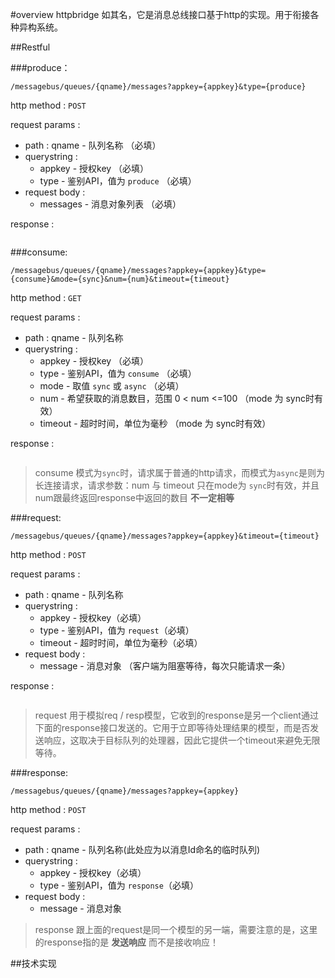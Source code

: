#overview
httpbridge 如其名，它是消息总线接口基于http的实现。用于衔接各种异构系统。

##Restful

###produce：

```
/messagebus/queues/{qname}/messages?appkey={appkey}&type={produce}
```

http method : `POST`

request params :

* path : qname - 队列名称 （必填）
* querystring : 
	* appkey - 授权key （必填）
	* type - 鉴别API，值为 `produce` （必填）
* request body : 
	* messages - 消息对象列表 （必填）
	
response :

```

```

###consume:

```
/messagebus/queues/{qname}/messages?appkey={appkey}&type={consume}&mode={sync}&num={num}&timeout={timeout}
```

http method : `GET`

request params : 

* path : qname - 队列名称
* querystring : 
	* appkey - 授权key （必填）
	* type - 鉴别API，值为 `consume` （必填）
	* mode - 取值 `sync` 或 `async` （必填）
	* num - 希望获取的消息数目，范围 0 < num <=100 （mode 为 sync时有效）
	* timeout - 超时时间，单位为毫秒 （mode 为 sync时有效）
	
response : 

```

```

> consume 模式为`sync`时，请求属于普通的http请求，而模式为`async`是则为长连接请求，请求参数：num 与 timeout 只在mode为 `sync`时有效，并且num跟最终返回response中返回的数目 **不一定相等**


###request:

```
/messagebus/queues/{qname}/messages?appkey={appkey}&timeout={timeout}
```

http method : `POST`

request params :

* path : qname - 队列名称
* querystring : 
	* appkey - 授权key（必填）
	* type - 鉴别API，值为 `request`（必填）
	* timeout - 超时时间，单位为毫秒（必填）
* request body : 
	* message - 消息对象 （客户端为阻塞等待，每次只能请求一条）
	
response :

```

```

> request 用于模拟req / resp模型，它收到的response是另一个client通过下面的response接口发送的。它用于立即等待处理结果的模型，而是否发送响应，这取决于目标队列的处理器，因此它提供一个timeout来避免无限等待。

###response:

```
/messagebus/queues/{qname}/messages?appkey={appkey}
```
http method : `POST`

request params : 

* path : qname - 队列名称(此处应为以消息Id命名的临时队列)
* querystring : 
	* appkey - 授权key（必填）
	* type - 鉴别API，值为 `response`（必填）
* request body :
	* message - 消息对象	
	
> response 跟上面的request是同一个模型的另一端，需要注意的是，这里的response指的是 **发送响应** 而不是接收响应！


##技术实现

